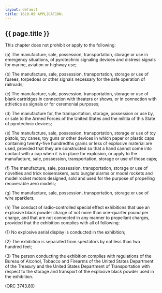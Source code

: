 ```yaml
---
layout: default 
title: 1619.05 APPLICATION.
---
```


{{ page.title }}
----------------

This chapter does not prohibit or apply to the following:

​(a) The manufacture, sale, possession, transportation, storage or use
in emergency situations, of pyrotechnic signaling devices and distress
signals for marine, aviation or highway use;

​(b) The manufacture, sale, possession, transportation, storage or use
of fusees, torpedoes or other signals necessary for the safe operation
of railroads;

​(c) The manufacture, sale, possession, transportation, storage or use
of blank cartridges in connection with theaters or shows, or in
connection with athletics as signals or for ceremonial purposes;

​(d) The manufacture for, the transportation, storage, possession or use
by, or sale to the Armed Forces of the United States and the militia of
this State of pyrotechnic devices;

​(e) The manufacture, sale, possession, transportation, storage or use
of toy pistols, toy canes, toy guns or other devices in which paper or
plastic caps containing twenty-five hundredths grains or less of
explosive material are used, provided that they are constructed so that
a hand cannot come into contact with a cap when it is in place for
explosion, or apply to the manufacture, sale, possession,
transportation, storage or use of those caps;

​(f) The manufacture, sale, possession, transportation, storage or use
of novelties and trick noisemakers, auto burglar alarms or model rockets
and model rocket motors designed, sold and used for the purpose of
propelling recoverable aero models;

​(g) The manufacture, sale, possession, transportation, storage or use
of wire sparklers.

​(h) The conduct of radio-controlled special effect exhibitions that use
an explosive black powder charge of not more than one-quarter pound per
charge, and that are not connected in any manner to propellant charges,
provided that the exhibition complies with all of following:

​(1) No explosive aerial display is conducted in the exhibition;

​(2) The exhibition is separated from spectators by not less than two
hundred feet;

​(3) The person conducting the exhibition complies with regulations of
the Bureau of Alcohol, Tobacco and Firearms of the United States
Department of the Treasury and the United States Department of
Transportation with respect to the storage and transport of the
explosive black powder used in the exhibition.

(ORC 3743.80)
